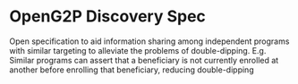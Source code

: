 # OpenG2P Discovery Spec

Open specification to aid information sharing among independent programs with similar targeting to alleviate the problems of double-dipping.
E.g. Similar programs can assert that a beneficiary is not currently enrolled at another before enrolling that beneficiary, reducing double-dipping 
